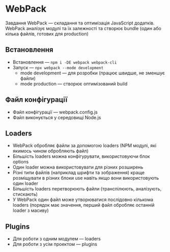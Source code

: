 # WebPack

Завдання WebPack — складання та оптимізація JavaScript додатків. WebPack аналізує модулі та їх залежності та створює bundle (один або кілька файлів, готових для production)

## Встановлення

-   Встановлення — `npm i -DE webpack webpack-cli`
-   Запуск — `npx webpack --mode development`
    -   mode development — для розробки (працює швидше, не зменшує файли)
    -   mode production — створює оптимізований build

## Файл конфігурації

-   Файл конфігурації — webpack.config.js
-   Файл виконується у середовищі Node.js

## Loaders

-   WebPack обробляє файли за допомогою loaders (NPM модулі, які якимось чином обробляють файл)
-   Більшість loaders можна конфігурувати, використовуючи блок options
-   Один loader можна використовувати для різних розширень
-   Різні типи файлів (наприклад шрифти та зображення) краще розміщувати в різних блоки use навіть якщо вони використовують один loader
-   Більшість loaders перетворюють файли (транспілюють, аналізують, стискають)
-   У WebPack один файл може утворюватися послідовно кількома loaders (порядок має значення, перший файл обробляє останній loader з масиву)

## Plugins

-   Для роботи з одним модулем — loaders
-   Для роботи з усім проектом — plugins
